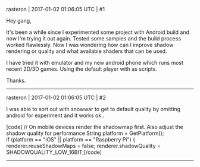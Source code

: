 rasteron | 2017-01-02 01:06:05 UTC | #1

Hey gang,

It's been a while since I experimented some project with Android build and now I'm trying it out again. Tested some samples and the build process worked flawlessly. Now I was wondering how can I improve shadow rendering or quality and what available shaders that can be used. 

I have tried it with emulator and my new android phone which runs most recent 2D/3D games. Using the default player with as scripts.

Thanks.

-------------------------

rasteron | 2017-01-02 01:06:05 UTC | #2

I was able to sort out with snowwar to get to default quality by omitting android for experiment and it works ok..

[code]    // On mobile devices render the shadowmap first. Also adjust the shadow quality for performance
    String platform = GetPlatform();    
    if (platform == "iOS" || platform == "Raspberry Pi")
    {
        renderer.reuseShadowMaps = false;
        renderer.shadowQuality = SHADOWQUALITY_LOW_16BIT;[/code]

-------------------------

